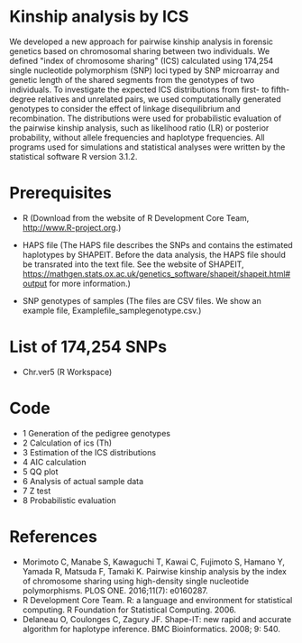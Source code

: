 # Kinship analysis by ICS

We developed a new approach for pairwise kinship analysis in forensic genetics based on chromosomal sharing between two individuals. 
We defined "index of chromosome sharing" (ICS) calculated using 174,254 single nucleotide polymorphism (SNP) loci typed by SNP microarray and genetic length of the shared segments from the genotypes of two individuals. 
To investigate the expected ICS distributions from first- to fifth-degree relatives and unrelated pairs, we used computationally generated genotypes to consider the effect of linkage disequilibrium and recombination. 
The distributions were used for probabilistic evaluation of the pairwise kinship analysis, such as likelihood ratio (LR) or posterior probability, without allele frequencies and haplotype frequencies.
All programs used for simulations and statistical analyses were written by the statistical software R version 3.1.2. 


# Prerequisites

* R
 (Download from the website of R Development Core Team, http://www.R-project.org.)

* HAPS file
 (The HAPS file describes the SNPs and contains the estimated haplotypes by SHAPEIT. Before the data analysis, the HAPS file should be transrated into the text file.
See the website of SHAPEIT, https://mathgen.stats.ox.ac.uk/genetics_software/shapeit/shapeit.html#output for more information.)

* SNP genotypes of samples
 (The files are CSV files. We show an example file, Examplefile_samplegenotype.csv.)


# List of 174,254 SNPs

* Chr.ver5 (R Workspace)


# Code

* 1  Generation of the pedigree genotypes
* 2  Calculation of ics (Th)
* 3  Estimation of the ICS distributions 
* 4  AIC calculation
* 5  QQ plot 
* 6  Analysis of actual sample data
* 7  Z test
* 8  Probabilistic evaluation


# References

* Morimoto C, Manabe S, Kawaguchi T, Kawai C, Fujimoto S, Hamano Y, Yamada R, Matsuda F, Tamaki K. Pairwise kinship analysis by the index of chromosome sharing using high-density single nucleotide polymorphisms. PLOS ONE. 2016;11(7): e0160287.
* R Development Core Team. R: a language and environment for statistical computing. R Foundation for Statistical Computing. 2006.
* Delaneau O, Coulonges C, Zagury JF. Shape-IT: new rapid and accurate algorithm for haplotype inference. BMC Bioinformatics. 2008; 9: 540.